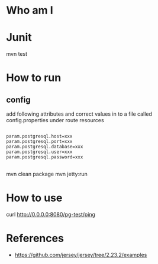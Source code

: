 # Who am I 

# Junit

mvn test

# How to run

## config

add following attributes and correct values in to a file called config.properties under route resources

<pre>
<code>
param.postgresql.host=xxx
param.postgresql.port=xxx
param.postgresql.database=xxx
param.postgresql.user=xxx
param.postgresql.password=xxx
</code>
</pre>

mvn clean package
mvn jetty:run

# How to use

curl http://0.0.0.0:8080/pg-test/ping

# References

 - https://github.com/jersey/jersey/tree/2.23.2/examples
